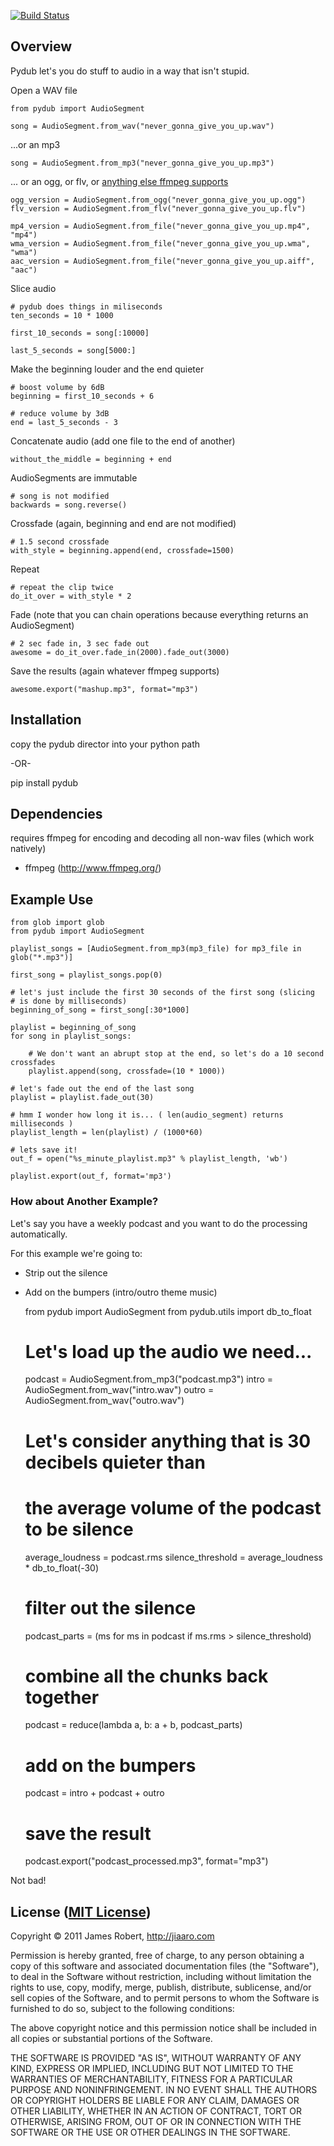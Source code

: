 [![Build Status](https://secure.travis-ci.org/jiaaro/pydub.png?branch=master)](http://travis-ci.org/jiaaro/pydub)

## Overview

Pydub let's you do stuff to audio in a way that isn't stupid.

Open a WAV file

    from pydub import AudioSegment
    
    song = AudioSegment.from_wav("never_gonna_give_you_up.wav")
    
...or an mp3

    song = AudioSegment.from_mp3("never_gonna_give_you_up.mp3")
    
... or an ogg, or flv, or [anything else ffmpeg supports](http://www.iepak.com/35/TopicDetail.aspx)
    
    ogg_version = AudioSegment.from_ogg("never_gonna_give_you_up.ogg")
    flv_version = AudioSegment.from_flv("never_gonna_give_you_up.flv")
    
    mp4_version = AudioSegment.from_file("never_gonna_give_you_up.mp4", "mp4")
    wma_version = AudioSegment.from_file("never_gonna_give_you_up.wma", "wma")
    aac_version = AudioSegment.from_file("never_gonna_give_you_up.aiff", "aac")
    
Slice audio
    
    # pydub does things in miliseconds
    ten_seconds = 10 * 1000
    
    first_10_seconds = song[:10000]
    
    last_5_seconds = song[5000:]
    
Make the beginning louder and the end quieter
    
    # boost volume by 6dB
    beginning = first_10_seconds + 6
    
    # reduce volume by 3dB
    end = last_5_seconds - 3
    
Concatenate audio (add one file to the end of another)
    
    without_the_middle = beginning + end
    
AudioSegments are immutable
    
    # song is not modified
    backwards = song.reverse()
    
Crossfade (again, beginning and end are not modified)
    
    # 1.5 second crossfade
    with_style = beginning.append(end, crossfade=1500)
    
Repeat

    # repeat the clip twice
    do_it_over = with_style * 2
    
Fade (note that you can chain operations because everything returns
an AudioSegment)
    
    # 2 sec fade in, 3 sec fade out
    awesome = do_it_over.fade_in(2000).fade_out(3000)
    
Save the results (again whatever ffmpeg supports)

    awesome.export("mashup.mp3", format="mp3")
    

## Installation

copy the pydub director into your python path 

-OR-

  pip install pydub


## Dependencies

requires ffmpeg for encoding and decoding all non-wav files (which work natively)

 - ffmpeg (http://www.ffmpeg.org/)

## Example Use

	from glob import glob
    from pydub import AudioSegment
    
    playlist_songs = [AudioSegment.from_mp3(mp3_file) for mp3_file in glob("*.mp3")]
    
    first_song = playlist_songs.pop(0)
    
    # let's just include the first 30 seconds of the first song (slicing 
    # is done by milliseconds)
    beginning_of_song = first_song[:30*1000]
    
    playlist = beginning_of_song
    for song in playlist_songs:
    
        # We don't want an abrupt stop at the end, so let's do a 10 second crossfades
        playlist.append(song, crossfade=(10 * 1000))
    
    # let's fade out the end of the last song
    playlist = playlist.fade_out(30)
    
    # hmm I wonder how long it is... ( len(audio_segment) returns milliseconds )
    playlist_length = len(playlist) / (1000*60)
    
    # lets save it!
    out_f = open("%s_minute_playlist.mp3" % playlist_length, 'wb')
    
    playlist.export(out_f, format='mp3')
    
### How about Another Example?

Let's say you have a weekly podcast and you want to do the processing automatically.

For this example we're going to:
 
 - Strip out the silence
 - Add on the bumpers (intro/outro theme music)
 
    from pydub import AudioSegment
    from pydub.utils import db_to_float
    
    # Let's load up the audio we need...
    podcast = AudioSegment.from_mp3("podcast.mp3")
    intro = AudioSegment.from_wav("intro.wav")
    outro = AudioSegment.from_wav("outro.wav")
    
    # Let's consider anything that is 30 decibels quieter than
    # the average volume of the podcast to be silence
    average_loudness = podcast.rms
    silence_threshold = average_loudness * db_to_float(-30)
    
    # filter out the silence
    podcast_parts = (ms for ms in podcast if ms.rms > silence_threshold)
    
    # combine all the chunks back together
    podcast = reduce(lambda a, b: a + b, podcast_parts)
    
    # add on the bumpers
    podcast = intro + podcast + outro
    
    # save the result
    podcast.export("podcast_processed.mp3", format="mp3")
    
Not bad!

## License ([MIT License](http://opensource.org/licenses/mit-license.php))

Copyright © 2011 James Robert, http://jiaaro.com

Permission is hereby granted, free of charge, to any person obtaining
a copy of this software and associated documentation files (the
"Software"), to deal in the Software without restriction, including
without limitation the rights to use, copy, modify, merge, publish,
distribute, sublicense, and/or sell copies of the Software, and to
permit persons to whom the Software is furnished to do so, subject to
the following conditions:

The above copyright notice and this permission notice shall be
included in all copies or substantial portions of the Software.

THE SOFTWARE IS PROVIDED "AS IS", WITHOUT WARRANTY OF ANY KIND,
EXPRESS OR IMPLIED, INCLUDING BUT NOT LIMITED TO THE WARRANTIES OF
MERCHANTABILITY, FITNESS FOR A PARTICULAR PURPOSE AND
NONINFRINGEMENT. IN NO EVENT SHALL THE AUTHORS OR COPYRIGHT HOLDERS BE
LIABLE FOR ANY CLAIM, DAMAGES OR OTHER LIABILITY, WHETHER IN AN ACTION
OF CONTRACT, TORT OR OTHERWISE, ARISING FROM, OUT OF OR IN CONNECTION
WITH THE SOFTWARE OR THE USE OR OTHER DEALINGS IN THE SOFTWARE.

